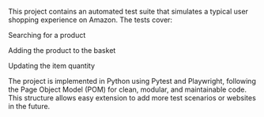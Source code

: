 This project contains an automated test suite that simulates a typical user shopping experience on Amazon. The tests cover:

Searching for a product

Adding the product to the basket

Updating the item quantity

The project is implemented in Python using Pytest and Playwright, following the Page Object Model (POM) for clean, modular, and maintainable code. This structure allows easy extension to add more test scenarios or websites in the future.
